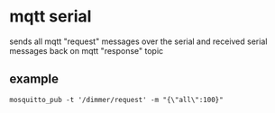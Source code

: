 # mqtt serial
sends all mqtt "request" messages over the serial and received serial messages back on mqtt "response" topic

## example

    mosquitto_pub -t '/dimmer/request' -m "{\"all\":100}"
